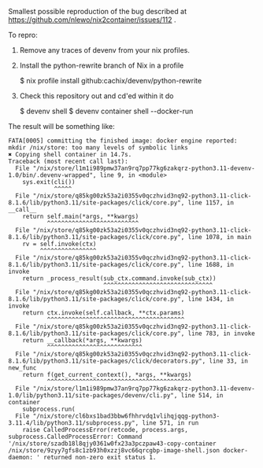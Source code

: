 Smallest possible reproduction of the bug described at
https://github.com/nlewo/nix2container/issues/112 .

To repro:

1. Remove any traces of devenv from your nix profiles.

2. Install the python-rewrite branch of Nix in a profile

   $ nix profile install github:cachix/devenv/python-rewrite

3. Check this repository out and cd'ed within it do

   $ devenv shell
   $ devenv container shell --docker-run
   
The result will be something like:

```
FATA[0005] committing the finished image: docker engine reported: mkdir /nix/store: too many levels of symbolic links 
✖ Copying shell container in 14.7s.
Traceback (most recent call last):
  File "/nix/store/l1m1i989pmw37an9rq7pp77kg6zakqrz-python3.11-devenv-1.0/bin/.devenv-wrapped", line 9, in <module>
    sys.exit(cli())
             ^^^^^
  File "/nix/store/q85kg00zk53a2i0355v0qczhvid3nq92-python3.11-click-8.1.6/lib/python3.11/site-packages/click/core.py", line 1157, in __call__
    return self.main(*args, **kwargs)
           ^^^^^^^^^^^^^^^^^^^^^^^^^^
  File "/nix/store/q85kg00zk53a2i0355v0qczhvid3nq92-python3.11-click-8.1.6/lib/python3.11/site-packages/click/core.py", line 1078, in main
    rv = self.invoke(ctx)
         ^^^^^^^^^^^^^^^^
  File "/nix/store/q85kg00zk53a2i0355v0qczhvid3nq92-python3.11-click-8.1.6/lib/python3.11/site-packages/click/core.py", line 1688, in invoke
    return _process_result(sub_ctx.command.invoke(sub_ctx))
                           ^^^^^^^^^^^^^^^^^^^^^^^^^^^^^^^
  File "/nix/store/q85kg00zk53a2i0355v0qczhvid3nq92-python3.11-click-8.1.6/lib/python3.11/site-packages/click/core.py", line 1434, in invoke
    return ctx.invoke(self.callback, **ctx.params)
           ^^^^^^^^^^^^^^^^^^^^^^^^^^^^^^^^^^^^^^^
  File "/nix/store/q85kg00zk53a2i0355v0qczhvid3nq92-python3.11-click-8.1.6/lib/python3.11/site-packages/click/core.py", line 783, in invoke
    return __callback(*args, **kwargs)
           ^^^^^^^^^^^^^^^^^^^^^^^^^^^
  File "/nix/store/q85kg00zk53a2i0355v0qczhvid3nq92-python3.11-click-8.1.6/lib/python3.11/site-packages/click/decorators.py", line 33, in new_func
    return f(get_current_context(), *args, **kwargs)
           ^^^^^^^^^^^^^^^^^^^^^^^^^^^^^^^^^^^^^^^^^
  File "/nix/store/l1m1i989pmw37an9rq7pp77kg6zakqrz-python3.11-devenv-1.0/lib/python3.11/site-packages/devenv/cli.py", line 514, in container
    subprocess.run(
  File "/nix/store/cl6bxs1bad3bbw6fhhrvdq1vlihqjqqg-python3-3.11.4/lib/python3.11/subprocess.py", line 571, in run
    raise CalledProcessError(retcode, process.args,
subprocess.CalledProcessError: Command '/nix/store/szadb18l8qjy0361w0fx23a3pczpaw43-copy-container /nix/store/9zyy7gfs8c1zb93h0xzzj8vc66qrcgbp-image-shell.json docker-daemon: ' returned non-zero exit status 1.
```
